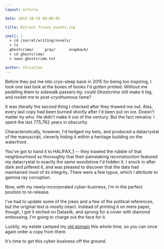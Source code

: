 ```yaml
---
layout: article

date: 2015-10-18 00:00:01

title: Extract frozen_assets.zip

shell: |
  > cd /secret/writing/novels/
  > ls
  ghostcrime/     gray/      snapback/
  > cd ghostcrime/
  > nano ghostcrime.txt

author: Christian
---
```



Before they put me into cryo-sleep back in 2015 for being too inspiring, I took one last look at the boxes of books I'd gotten printed. Without me peddling them to sidewalk passers-by, could _Ghostcrime_ still make it big, and rocket me to post-cryothumous fame?

It was literally the second thing I checked after they thawed me out. Alas, every last copy had been burned shortly after I'd been put on ice. Doesn't matter by who. He didn't make it out of the century. But the fact remains: I spent the last 775,762 years in obscurity.

Characteristically, however, I'd hedged my bets, and produced a datacrystal of the manuscript, cleverly hiding it within a heritage building on the waterfront.

You've got to hand it to HALIFAX_1 -- they trawled the rubble of that neighbourhood so thoroughly that their painstaking reconstruction featured my datacrystal in exactly the same woodstove I'd hidden it. I snuck in after dark and pilfered it, and was pleased to discover that the data had maintained most of its integrity. There were a few typos, which I attribute to gamma ray corruption.

Now, with my newly-incorporated cyber-business, I'm in the perfect position to re-release.

I've had to update some of the jokes and a few of the political references, but the original text is mostly intact. Instead of printing it on mere paper, though, I got it etched on Datasilk, and sprung for a cover with diamond embossing. I'm going to charge out the face for it.

Luckily, my estate camped my <a href="http://www.ghostcrime.com/" target="_blank" title="Ghostcrime.com">old domain</a> this whole time, so you can once again order a copy from there.

It's time to get this cyber-business off the ground.
